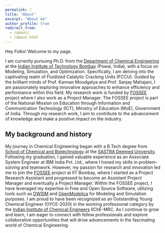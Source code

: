 ```yaml
---
permalink: /
title: "About"
excerpt: "About me"
author_profile: true
redirect_from: 
  - /about/
  - /about.html
---
```


Hey Folks! Welcome to my page.

I am currently pursuing Ph.D. from the [Department of Chemical Engineering](https://www.che.iitb.ac.in/) at the [Indian Institute of Technology Bombay](http://www.iitb.ac.in/) (Powai, India), with a focus on Modeling, Simulation, and Optimization. Specifically, I am delving into the captivating realm of Fluidized Catalytic Cracking Units (FCCU). Guided by the brilliant minds of Prof. Kannan Moudgalya and Prof. Sanjay Mahajani, I am passionately exploring innovative approaches to enhance efficiency and performance within this field. My research work is funded by [FOSSEE](https://fossee.in) project where I also work as a Project Manager. The FOSSEE project is part of the National Mission on Education through Information and Communication Technology (ICT), Ministry of Education (MoE), Government of India. Through my research work, I aim to contribute to the advancement of knowledge and make a positive impact on the industry.
<!---
I recieved my B.Tech in Chemical Engineering from [School of Chemical and Biotechnology](https://scbt.sastra.edu/) at the [SASTRA Deemed University](https://www.sastra.edu/). I have completed my higher secondary education from Vignan Vidyalayam Junior College, Visakhapatnam(A.P) and schooling from D.A.V. Public School, Pandaveswar(W.B). After completing my B.Tech from SASTRA Deemed University, I joined IBM India Pvt. Ltd. as a Associate System Engineer. After working there for about 13 months, I joined the [FOSSEE](https://fossee.in) project under the guidance of Prof. Kannan Moudgalya. At FOSSEE, I was first a Project Research Assistant, then Assistant Project Manager and then became a Project Manager. My research work has been in the area of Modeling and Simulation using Free and Open Source Softwares like [DWSIM](https://dwsim.fossee.in) and [OpenModelica](https://om.fossee.in). For my research work, I got awarded as Outstanding Young Chemical Engineer(OYCE-2020) in the working professional category by [Indian Institute of Chemical Engineers](http://iichemrc.org/) IIChE-MRC.
-->

## My background and history
My journey in Chemical Engineering began with a B.Tech degree from [School of Chemical and Biotechnology](https://scbt.sastra.edu/) at the [SASTRA Deemed University](https://www.sastra.edu/). Following my graduation, I gained valuable experience as an Associate System Engineer at IBM India Pvt. Ltd., where I honed my skills in problem-solving and teamwork. However, my passion for research and innovation led me to join the [FOSSEE](https://fossee.in) project at IIT Bombay, where I started as a Project Research Assistant and progressed to become an Assistant Project Manager and eventually a Project Manager. Within the FOSSEE project, I have leveraged my expertise in Free and Open Source Software, utilizing tools such as [DWSIM](https://dwsim.fossee.in) and [OpenModelica](https://om.fossee.in) for Modeling and Simulation purposes. I am proud to have been recognized as an Outstanding Young Chemical Engineer (OYCE-2020) in the working professional category by the [Indian Institute of Chemical Engineers](http://iichemrc.org/) IIChE-MRC. As I continue to grow and learn, I am eager to connect with fellow professionals and explore collaborative opportunities that will drive advancements in the fascinating world of Chemical Engineering.